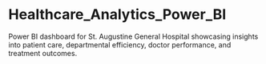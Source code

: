 # Healthcare_Analytics_Power_BI
Power BI dashboard for St. Augustine General Hospital showcasing insights into patient care, departmental efficiency, doctor performance, and treatment outcomes.
